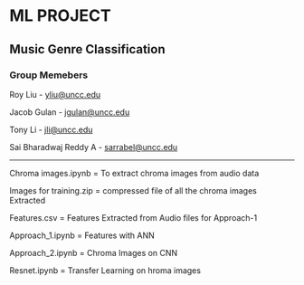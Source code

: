 # ML PROJECT

## Music Genre Classification

### Group Memebers

Roy Liu - yliu@uncc.edu

Jacob Gulan - jgulan@uncc.edu

Tony Li - jli@uncc.edu

Sai Bharadwaj Reddy A - sarrabel@uncc.edu


------------------------------------------------------------------

Chroma images.ipynb = To extract chroma images from audio data

Images for training.zip = compressed file of all the chroma images Extracted

Features.csv = Features Extracted from Audio files for Approach-1

Approach_1.ipynb = Features with ANN 

Approach_2.ipynb = Chroma Images on CNN

Resnet.ipynb = Transfer Learning on hroma images

